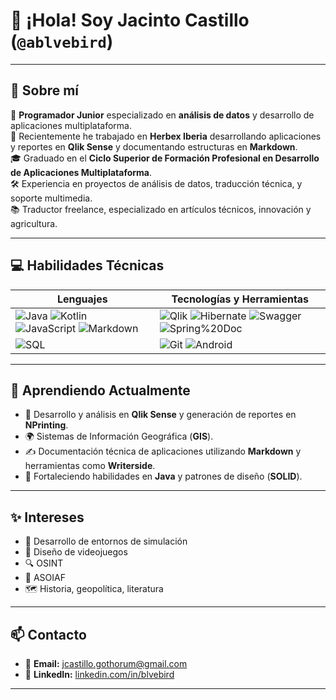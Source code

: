 # 👋 ¡Hola! Soy **Jacinto Castillo** (`@ablvebird`)

---
## 🌟 **Sobre mí**
🎯 **Programador Junior** especializado en **análisis de datos** y desarrollo de aplicaciones multiplataforma.  
📍 Recientemente he trabajado en **Herbex Iberia** desarrollando aplicaciones y reportes en **Qlik Sense** y documentando estructuras en **Markdown**.  
🎓 Graduado en el **Ciclo Superior de Formación Profesional en Desarrollo de Aplicaciones Multiplataforma**.  
🛠️ Experiencia en proyectos de análisis de datos, traducción técnica, y soporte multimedia.  
📚 Traductor freelance, especializado en artículos técnicos, innovación y agricultura.  

---

## 💻 **Habilidades Técnicas**

| Lenguajes        | Tecnologías y Herramientas      |
|-------------------|--------------------------------|
| ![Java](https://img.shields.io/badge/Java-%23ED8B00?style=for-the-badge&logo=java&logoColor=white) ![Kotlin](https://img.shields.io/badge/Kotlin-%230095D5?style=for-the-badge&logo=kotlin&logoColor=white) ![JavaScript](https://img.shields.io/badge/JavaScript-%23F7DF1E?style=for-the-badge&logo=javascript&logoColor=black) ![Markdown](https://img.shields.io/badge/Markdown-%23000000?style=for-the-badge&logo=markdown&logoColor=white) | ![Qlik](https://img.shields.io/badge/Qlik%20Sense-%233C6E71?style=for-the-badge) ![Hibernate](https://img.shields.io/badge/Hibernate-%23000000?style=for-the-badge&logo=hibernate&logoColor=white) ![Swagger](https://img.shields.io/badge/Swagger-%23000000?style=for-the-badge&logo=swagger&logoColor=white) ![Spring%20Doc](https://img.shields.io/badge/Spring%20Doc-%236DB33F?style=for-the-badge&logo=spring&logoColor=white) |
| ![SQL](https://img.shields.io/badge/SQL-%234479A1?style=for-the-badge&logo=postgresql&logoColor=white) | ![Git](https://img.shields.io/badge/Git-%23F05032?style=for-the-badge&logo=git&logoColor=white) ![Android](https://img.shields.io/badge/Android%20Basics-%233DDC84?style=for-the-badge&logo=android&logoColor=white) |

---

## 🌱 **Aprendiendo Actualmente**

- 📌 Desarrollo y análisis en **Qlik Sense** y generación de reportes en **NPrinting**.  
- 🌍 Sistemas de Información Geográfica (**GIS**).  
- ✍️ Documentación técnica de aplicaciones utilizando **Markdown** y herramientas como **Writerside**.  
- 🔗 Fortaleciendo habilidades en **Java** y patrones de diseño (**SOLID**).  

---

## ✨ **Intereses**

- 🌌 Desarrollo de entornos de simulación  
- 🚀 Diseño de videojuegos  
- 🔍 OSINT  
- 📖 ASOIAF  
- 🗺️ Historia, geopolítica, literatura  

---

## 📫 **Contacto**

- 📧 **Email:** [jcastillo.gothorum@gmail.com](mailto:jcastillo.gothorum@gmail.com)  
- 🔗 **LinkedIn:** [linkedin.com/in/blvebird](https://www.linkedin.com/in/blvebird/)  

---
